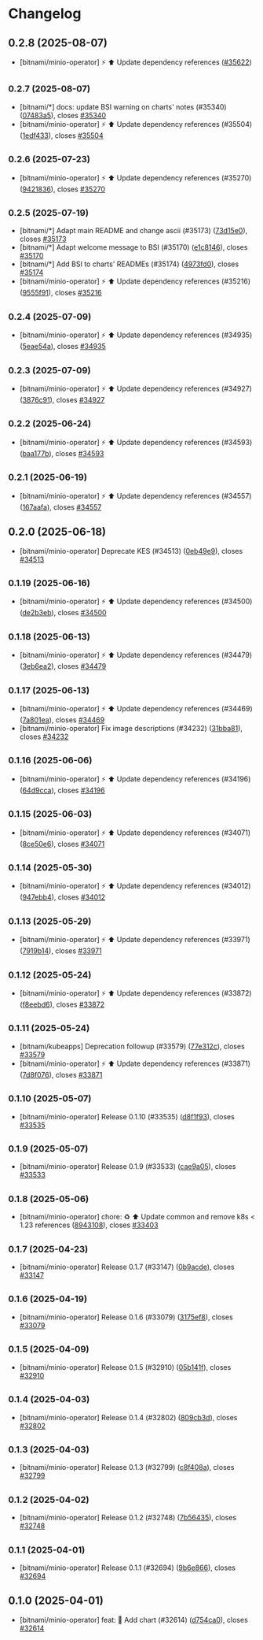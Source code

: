 # Changelog

## 0.2.8 (2025-08-07)

* [bitnami/minio-operator] :zap: :arrow_up: Update dependency references ([#35622](https://github.com/bitnami/charts/pull/35622))

## <small>0.2.7 (2025-08-07)</small>

* [bitnami/*] docs: update BSI warning on charts' notes (#35340) ([07483a5](https://github.com/bitnami/charts/commit/07483a5ed964b409266dc025e4b55bf2eb0f621c)), closes [#35340](https://github.com/bitnami/charts/issues/35340)
* [bitnami/minio-operator] :zap: :arrow_up: Update dependency references (#35504) ([1edf433](https://github.com/bitnami/charts/commit/1edf433c02cdcadde35dd7e3bf51f4aab6c96015)), closes [#35504](https://github.com/bitnami/charts/issues/35504)

## <small>0.2.6 (2025-07-23)</small>

* [bitnami/minio-operator] :zap: :arrow_up: Update dependency references (#35270) ([9421836](https://github.com/bitnami/charts/commit/9421836f332038b127afaad90a4468c0b33f414c)), closes [#35270](https://github.com/bitnami/charts/issues/35270)

## <small>0.2.5 (2025-07-19)</small>

* [bitnami/*] Adapt main README and change ascii (#35173) ([73d15e0](https://github.com/bitnami/charts/commit/73d15e03e04647efa902a1d14a09ea8657429cd0)), closes [#35173](https://github.com/bitnami/charts/issues/35173)
* [bitnami/*] Adapt welcome message to BSI (#35170) ([e1c8146](https://github.com/bitnami/charts/commit/e1c8146831516fb35de736a6f3fd10e5e7a44286)), closes [#35170](https://github.com/bitnami/charts/issues/35170)
* [bitnami/*] Add BSI to charts' READMEs (#35174) ([4973fd0](https://github.com/bitnami/charts/commit/4973fd08dd7e95398ddcc4054538023b542e19f2)), closes [#35174](https://github.com/bitnami/charts/issues/35174)
* [bitnami/minio-operator] :zap: :arrow_up: Update dependency references (#35216) ([9555f91](https://github.com/bitnami/charts/commit/9555f916489dff42bc82b26c56e7a6c225dc3b37)), closes [#35216](https://github.com/bitnami/charts/issues/35216)

## <small>0.2.4 (2025-07-09)</small>

* [bitnami/minio-operator] :zap: :arrow_up: Update dependency references (#34935) ([5eae54a](https://github.com/bitnami/charts/commit/5eae54a87664d5010f70d6a841cf94600755ea7e)), closes [#34935](https://github.com/bitnami/charts/issues/34935)

## <small>0.2.3 (2025-07-09)</small>

* [bitnami/minio-operator] :zap: :arrow_up: Update dependency references (#34927) ([3876c91](https://github.com/bitnami/charts/commit/3876c914de2999f33805a6914775d1f157157500)), closes [#34927](https://github.com/bitnami/charts/issues/34927)

## <small>0.2.2 (2025-06-24)</small>

* [bitnami/minio-operator] :zap: :arrow_up: Update dependency references (#34593) ([baa177b](https://github.com/bitnami/charts/commit/baa177b27448cbca46ae13ca4fa6b85c7693d0c6)), closes [#34593](https://github.com/bitnami/charts/issues/34593)

## <small>0.2.1 (2025-06-19)</small>

* [bitnami/minio-operator] :zap: :arrow_up: Update dependency references (#34557) ([167aafa](https://github.com/bitnami/charts/commit/167aafaf0ecc822599cd24c45cfc1ffed7a4b739)), closes [#34557](https://github.com/bitnami/charts/issues/34557)

## 0.2.0 (2025-06-18)

* [bitnami/minio-operator] Deprecate KES (#34513) ([0eb49e9](https://github.com/bitnami/charts/commit/0eb49e99ee29b0c4e7e6527bbaaf70ff71c1bafb)), closes [#34513](https://github.com/bitnami/charts/issues/34513)

## <small>0.1.19 (2025-06-16)</small>

* [bitnami/minio-operator] :zap: :arrow_up: Update dependency references (#34500) ([de2b3eb](https://github.com/bitnami/charts/commit/de2b3eb69d4cf4919ac8e791bdb94e9880fa0fcb)), closes [#34500](https://github.com/bitnami/charts/issues/34500)

## <small>0.1.18 (2025-06-13)</small>

* [bitnami/minio-operator] :zap: :arrow_up: Update dependency references (#34479) ([3eb6ea2](https://github.com/bitnami/charts/commit/3eb6ea2106c1cfb26e52f303d68b4c545029f034)), closes [#34479](https://github.com/bitnami/charts/issues/34479)

## <small>0.1.17 (2025-06-13)</small>

* [bitnami/minio-operator] :zap: :arrow_up: Update dependency references (#34469) ([7a801ea](https://github.com/bitnami/charts/commit/7a801ea9986debabf127b80dca846021adff4e70)), closes [#34469](https://github.com/bitnami/charts/issues/34469)
* [bitnami/minio-operator] Fix image descriptions (#34232) ([31bba81](https://github.com/bitnami/charts/commit/31bba81aaceb0b019f9c9535cea987739b8645cd)), closes [#34232](https://github.com/bitnami/charts/issues/34232)

## <small>0.1.16 (2025-06-06)</small>

* [bitnami/minio-operator] :zap: :arrow_up: Update dependency references (#34196) ([64d9cca](https://github.com/bitnami/charts/commit/64d9ccaa03520d70834e84327e418e8f1b5a0bdb)), closes [#34196](https://github.com/bitnami/charts/issues/34196)

## <small>0.1.15 (2025-06-03)</small>

* [bitnami/minio-operator] :zap: :arrow_up: Update dependency references (#34071) ([8ce50e6](https://github.com/bitnami/charts/commit/8ce50e652060317e963f629783489f5f73216bf5)), closes [#34071](https://github.com/bitnami/charts/issues/34071)

## <small>0.1.14 (2025-05-30)</small>

* [bitnami/minio-operator] :zap: :arrow_up: Update dependency references (#34012) ([947ebb4](https://github.com/bitnami/charts/commit/947ebb4525536a4deb85fad769fdb40e04798295)), closes [#34012](https://github.com/bitnami/charts/issues/34012)

## <small>0.1.13 (2025-05-29)</small>

* [bitnami/minio-operator] :zap: :arrow_up: Update dependency references (#33971) ([7919b14](https://github.com/bitnami/charts/commit/7919b146276db8d2723a84f2cc466fedf2361631)), closes [#33971](https://github.com/bitnami/charts/issues/33971)

## <small>0.1.12 (2025-05-24)</small>

* [bitnami/minio-operator] :zap: :arrow_up: Update dependency references (#33872) ([f8eebd6](https://github.com/bitnami/charts/commit/f8eebd63a77f5441fec32c981035b33f5e1068c5)), closes [#33872](https://github.com/bitnami/charts/issues/33872)

## <small>0.1.11 (2025-05-24)</small>

* [bitnami/kubeapps] Deprecation followup (#33579) ([77e312c](https://github.com/bitnami/charts/commit/77e312c1772d4d7c4dc5d3ac0e80f4e452e3a062)), closes [#33579](https://github.com/bitnami/charts/issues/33579)
* [bitnami/minio-operator] :zap: :arrow_up: Update dependency references (#33871) ([7d8f076](https://github.com/bitnami/charts/commit/7d8f076ce918ea800f9e6430aade1a804deb9c01)), closes [#33871](https://github.com/bitnami/charts/issues/33871)

## <small>0.1.10 (2025-05-07)</small>

* [bitnami/minio-operator] Release 0.1.10 (#33535) ([d8f1f93](https://github.com/bitnami/charts/commit/d8f1f93b9876c1537d2758c67121364f450dd2f7)), closes [#33535](https://github.com/bitnami/charts/issues/33535)

## <small>0.1.9 (2025-05-07)</small>

* [bitnami/minio-operator] Release 0.1.9 (#33533) ([cae9a05](https://github.com/bitnami/charts/commit/cae9a0589b1691f02ad8bb4f6192dc59e57640e0)), closes [#33533](https://github.com/bitnami/charts/issues/33533)

## <small>0.1.8 (2025-05-06)</small>

* [bitnami/minio-operator] chore: :recycle: :arrow_up: Update common and remove k8s < 1.23 references  ([8943108](https://github.com/bitnami/charts/commit/894310873115a0ed11f21e56c58a62fbd52c6e62)), closes [#33403](https://github.com/bitnami/charts/issues/33403)

## <small>0.1.7 (2025-04-23)</small>

* [bitnami/minio-operator] Release 0.1.7 (#33147) ([0b9acde](https://github.com/bitnami/charts/commit/0b9acdefdf75da1e8fe319acdf8010fc4b71348b)), closes [#33147](https://github.com/bitnami/charts/issues/33147)

## <small>0.1.6 (2025-04-19)</small>

* [bitnami/minio-operator] Release 0.1.6 (#33079) ([3175ef8](https://github.com/bitnami/charts/commit/3175ef874140dd13619d91c726087d8556f3cc23)), closes [#33079](https://github.com/bitnami/charts/issues/33079)

## <small>0.1.5 (2025-04-09)</small>

* [bitnami/minio-operator] Release 0.1.5 (#32910) ([05b141f](https://github.com/bitnami/charts/commit/05b141fea0de1c39c277240cda09de21089c9b45)), closes [#32910](https://github.com/bitnami/charts/issues/32910)

## <small>0.1.4 (2025-04-03)</small>

* [bitnami/minio-operator] Release 0.1.4 (#32802) ([809cb3d](https://github.com/bitnami/charts/commit/809cb3da3fba131f2cdfc0b9bf01f759c8f188e0)), closes [#32802](https://github.com/bitnami/charts/issues/32802)

## <small>0.1.3 (2025-04-03)</small>

* [bitnami/minio-operator] Release 0.1.3 (#32799) ([c8f408a](https://github.com/bitnami/charts/commit/c8f408afcf5ad1867a915aa2e77e600189b76d20)), closes [#32799](https://github.com/bitnami/charts/issues/32799)

## <small>0.1.2 (2025-04-02)</small>

* [bitnami/minio-operator] Release 0.1.2 (#32748) ([7b56435](https://github.com/bitnami/charts/commit/7b564351b4d75fe20db1920c8295c9ea1a77d1d5)), closes [#32748](https://github.com/bitnami/charts/issues/32748)

## <small>0.1.1 (2025-04-01)</small>

* [bitnami/minio-operator] Release 0.1.1 (#32694) ([9b6e866](https://github.com/bitnami/charts/commit/9b6e86696b426426fee449849691e1838aae49d9)), closes [#32694](https://github.com/bitnami/charts/issues/32694)

## 0.1.0 (2025-04-01)

* [bitnami/minio-operator] feat: :tada: Add chart (#32614) ([d754ca0](https://github.com/bitnami/charts/commit/d754ca007c1df5e5411ad0f576ea785e5fb92dee)), closes [#32614](https://github.com/bitnami/charts/issues/32614)
